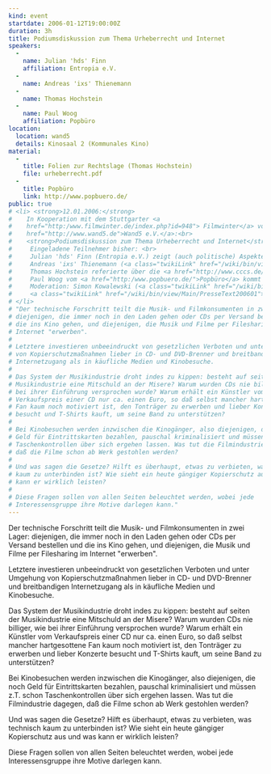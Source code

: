 ```yaml
---
kind: event
startdate: 2006-01-12T19:00:00Z
duration: 3h
title: Podiumsdiskussion zum Thema Urheberrecht und Internet
speakers:
  -
    name: Julian 'hds' Finn
    affiliation: Entropia e.V.
  -
    name: Andreas 'ixs' Thienemann
  -
    name: Thomas Hochstein
  -
    name: Paul Woog
    affiliation: Popbüro
location:
  location: wand5
  details: Kinosaal 2 (Kommunales Kino)
material:
  -
    title: Folien zur Rechtslage (Thomas Hochstein)
    file: urheberrecht.pdf
  -
    title: Popbüro
    link: http://www.popbuero.de/
public: true
# <li> <strong>12.01.2006:</strong>
#    In Kooperation mit dem Stuttgarter <a
#    href="http:/www.filmwinter.de/index.php?id=948"> Filmwinter</a> von <a
#    href="http://www.wand5.de">Wand5 e.V.</a>:<br>
#    <strong>Podiumsdiskussion zum Thema Urheberrecht und Internet</strong> <br>
#     Eingeladene Teilnehmer bisher: <br>
#     Julian 'hds' Finn (Entropia e.V.) zeigt (auch politische) Aspekte des "Musikziehens" auf, <br>
#     Andreas 'ixs' Thienemann (<a class="twikiLink" href="/wiki/bin/view/Main/CCCS">CCCS</a>) erklärt die aktuellen Kopierschutzmaßnahmen, <br>
#     Thomas Hochstein referierte über die <a href="http://www.cccs.de/wiki/pub/Main/VorTraege/urheberrecht.pdf" target="_top">Rechtslage</a><br>
#     Paul Woog vom <a href="http:/www.popbuero.de/">Popbüro</a> kommt für die Vertretung der Sicht der Musikindustrie<br>
#     Moderation: Simon Kowalewski (<a class="twikiLink" href="/wiki/bin/view/Main/CCCS">CCCS</a>)<br>
#     <a class="twikiLink" href="/wiki/bin/view/Main/PresseText200601">Pressetext zur Veranstaltung</a><br>
# </li>
# "Der technische Forschritt teilt die Musik- und Filmkonsumenten in zwei Lager:
# diejenigen, die immer noch in den Laden gehen oder CDs per Versand bestellen und
# die ins Kino gehen, und diejenigen, die Musik und Filme per Filesharing im
# Internet "erwerben".
#
# Letztere investieren unbeeindruckt von gesetzlichen Verboten und unter Umgehung
# von Kopierschutzmaßnahmen lieber in CD- und DVD-Brenner und breitbandigen
# Internetzugang als in käufliche Medien und Kinobesuche.
#
# Das System der Musikindustrie droht indes zu kippen: besteht auf seiten der
# Musikindustrie eine Mitschuld an der Misere? Warum wurden CDs nie billiger, wie
# bei ihrer Einführung versprochen wurde? Warum erhält ein Künstler vom
# Verkaufspreis einer CD nur ca. einen Euro, so daß selbst mancher hartgesottene
# Fan kaum noch motiviert ist, den Tonträger zu erwerben und lieber Konzerte
# besucht und T-Shirts kauft, um seine Band zu unterstützen?
#
# Bei Kinobesuchen werden inzwischen die Kinogänger, also diejenigen, die noch
# Geld für Eintrittskarten bezahlen, pauschal kriminalisiert und müssen z.T. schon
# Taschenkontrollen über sich ergehen lassen. Was tut die Filmindustrie dagegen,
# daß die Filme schon ab Werk gestohlen werden?
#
# Und was sagen die Gesetze? Hilft es überhaupt, etwas zu verbieten, was technisch
# kaum zu unterbinden ist? Wie sieht ein heute gängiger Kopierschutz aus und was
# kann er wirklich leisten?
#
# Diese Fragen sollen von allen Seiten beleuchtet werden, wobei jede
# Interessensgruppe ihre Motive darlegen kann."
---
```

Der technische Forschritt teilt die Musik- und Filmkonsumenten in zwei Lager:
diejenigen, die immer noch in den Laden gehen oder CDs per Versand bestellen und
die ins Kino gehen, und diejenigen, die Musik und Filme per Filesharing im
Internet "erwerben".

Letztere investieren unbeeindruckt von gesetzlichen Verboten und unter Umgehung
von Kopierschutzmaßnahmen lieber in CD- und DVD-Brenner und breitbandigen
Internetzugang als in käufliche Medien und Kinobesuche.

Das System der Musikindustrie droht indes zu kippen: besteht auf seiten der
Musikindustrie eine Mitschuld an der Misere? Warum wurden CDs nie billiger, wie
bei ihrer Einführung versprochen wurde? Warum erhält ein Künstler vom
Verkaufspreis einer CD nur ca. einen Euro, so daß selbst mancher hartgesottene
Fan kaum noch motiviert ist, den Tonträger zu erwerben und lieber Konzerte
besucht und T-Shirts kauft, um seine Band zu unterstützen?

Bei Kinobesuchen werden inzwischen die Kinogänger, also diejenigen, die noch
Geld für Eintrittskarten bezahlen, pauschal kriminalisiert und müssen z.T. schon
Taschenkontrollen über sich ergehen lassen. Was tut die Filmindustrie dagegen,
daß die Filme schon ab Werk gestohlen werden?

Und was sagen die Gesetze? Hilft es überhaupt, etwas zu verbieten, was technisch
kaum zu unterbinden ist? Wie sieht ein heute gängiger Kopierschutz aus und was
kann er wirklich leisten?

Diese Fragen sollen von allen Seiten beleuchtet werden, wobei jede
Interessensgruppe ihre Motive darlegen kann.
